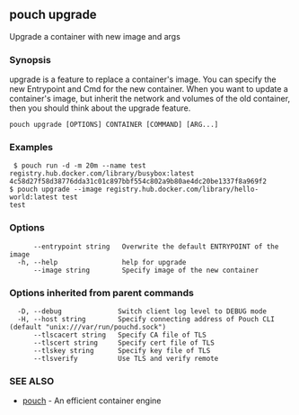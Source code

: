 ## pouch upgrade

Upgrade a container with new image and args

### Synopsis

upgrade is a feature to replace a container's image. You can specify the new Entrypoint and Cmd for the new container. When you want to update a container's image, but inherit the network and volumes of the old container, then you should think about the upgrade feature.

```
pouch upgrade [OPTIONS] CONTAINER [COMMAND] [ARG...]
```

### Examples

```
 $ pouch run -d -m 20m --name test  registry.hub.docker.com/library/busybox:latest
4c58d27f58d38776dda31c01c897bbf554c802a9b80ae4dc20be1337f8a969f2
$ pouch upgrade --image registry.hub.docker.com/library/hello-world:latest test
test
```

### Options

```
      --entrypoint string   Overwrite the default ENTRYPOINT of the image
  -h, --help                help for upgrade
      --image string        Specify image of the new container
```

### Options inherited from parent commands

```
  -D, --debug              Switch client log level to DEBUG mode
  -H, --host string        Specify connecting address of Pouch CLI (default "unix:///var/run/pouchd.sock")
      --tlscacert string   Specify CA file of TLS
      --tlscert string     Specify cert file of TLS
      --tlskey string      Specify key file of TLS
      --tlsverify          Use TLS and verify remote
```

### SEE ALSO

* [pouch](pouch.md)	 - An efficient container engine

